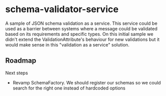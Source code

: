 # schema-validator-service
A sample of JSON schema validation as a service. This service could be used as a barrier between systems where a message could be validated based on its requirements and specific types.
On this initial sample we didn't extend the ValidationAttribute's behaviour for new validations but it would make sense in this "validation as a service" solution.

## Roadmap

Next steps

- Revamp SchemaFactory. We should register our schemas so we could search for the right one instead of hardcoded options